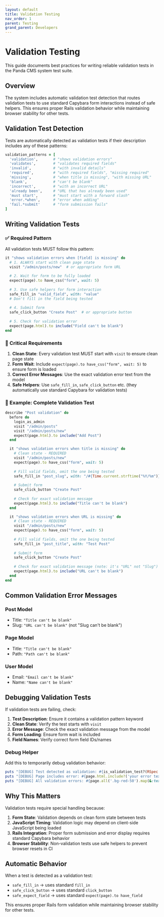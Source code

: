 ```yaml
---
layout: default
title: Validation Testing
nav_order: 1
parent: Testing
grand_parent: Developers
---
```


# Validation Testing

This guide documents best practices for writing reliable validation tests in the Panda CMS system test suite.

## Overview

The system includes automatic validation test detection that routes validation tests to use standard Capybara form interactions instead of safe helpers. This ensures proper Rails validation behavior while maintaining browser stability for other tests.

## Validation Test Detection

Tests are automatically detected as validation tests if their description includes any of these patterns:

```ruby
validation_patterns = [
  'validation',       # "shows validation errors"
  'validates',        # "validates required fields"
  'invalid',          # "with invalid details"
  'required',         # "with required fields", "missing required"
  'missing',          # "when title is missing", "with missing URL"
  'blank',            # "can't be blank"
  'incorrect',        # "with an incorrect URL"
  'already been',     # "URL that has already been used"
  'must start',       # "must start with a forward slash"
  'error.*when',      # "error when adding"
  'fail.*submit'      # "form submission fails"
]
```

## Writing Validation Tests

### ✅ Required Pattern

All validation tests MUST follow this pattern:

```ruby
it "shows validation errors when [field] is missing" do
  # 1. ALWAYS start with clean page state
  visit "/admin/posts/new"  # or appropriate form URL
  
  # 2. Wait for form to be fully loaded
  expect(page).to have_css("form", wait: 5)
  
  # 3. Use safe helpers for form interaction
  safe_fill_in "valid_field", with: "value"
  # Don't fill in the field being tested
  
  # 4. Submit form
  safe_click_button "Create Post"  # or appropriate button
  
  # 5. Check for validation error
  expect(page.html).to include("Field can't be blank")
end
```

### 🔧 Critical Requirements

1. **Clean State**: Every validation test MUST start with `visit` to ensure clean page state
2. **Form Wait**: Include `expect(page).to have_css("form", wait: 5)` to ensure form is loaded
3. **Correct Error Messages**: Use the exact validation error text from the model
4. **Safe Helpers**: Use `safe_fill_in`, `safe_click_button` etc. (they automatically use standard Capybara for validation tests)

### 📝 Example: Complete Validation Test

```ruby
describe "Post validation" do
  before do
    login_as_admin
    visit "/admin/posts"
    visit "/admin/posts/new"
    expect(page.html).to include("Add Post")
  end

  it "shows validation errors when title is missing" do
    # Clean state - REQUIRED
    visit "/admin/posts/new"
    expect(page).to have_css("form", wait: 5)
    
    # Fill valid fields, omit the one being tested
    safe_fill_in "post_slug", with: "/#{Time.current.strftime("%Y/%m")}/test-post"
    
    # Submit form
    safe_click_button "Create Post"
    
    # Check for exact validation message
    expect(page.html).to include("Title can't be blank")
  end

  it "shows validation errors when URL is missing" do
    # Clean state - REQUIRED  
    visit "/admin/posts/new"
    expect(page).to have_css("form", wait: 5)
    
    # Fill valid fields, omit the one being tested
    safe_fill_in "post_title", with: "Test Post"
    
    # Submit form
    safe_click_button "Create Post"
    
    # Check for exact validation message (note: it's "URL" not "Slug")
    expect(page.html).to include("URL can't be blank")
  end
end
```

## Common Validation Error Messages

### Post Model
- Title: `"Title can't be blank"`
- Slug: `"URL can't be blank"` (not "Slug can't be blank")

### Page Model  
- Title: `"Title can't be blank"`
- Path: `"Path can't be blank"`

### User Model
- Email: `"Email can't be blank"`
- Name: `"Name can't be blank"`

## Debugging Validation Tests

If validation tests are failing, check:

1. **Test Description**: Ensure it contains a validation pattern keyword
2. **Clean State**: Verify the test starts with `visit` 
3. **Error Message**: Check the exact validation message from the model
4. **Form Loading**: Ensure form wait is included
5. **Field Names**: Verify correct form field IDs/names

### Debug Helper

Add this to temporarily debug validation behavior:

```ruby
puts "[DEBUG] Test detected as validation: #{is_validation_test?(RSpec.current_example.full_description)}"
puts "[DEBUG] Page includes error: #{page.html.include?('your error text')}"
puts "[DEBUG] All validation errors: #{page.all('.bg-red-50').map(&:text)}"
```

## Why This Matters

Validation tests require special handling because:

1. **Form State**: Validation depends on clean form state between tests
2. **JavaScript Timing**: Validation logic may depend on client-side JavaScript being loaded
3. **Rails Integration**: Proper form submission and error display requires standard Capybara behavior
4. **Browser Stability**: Non-validation tests use safe helpers to prevent browser resets in CI

## Automatic Behavior

When a test is detected as a validation test:

- `safe_fill_in` → uses standard `fill_in`
- `safe_click_button` → uses standard `click_button`  
- `safe_expect_field` → uses standard `expect(page).to have_field`

This ensures proper Rails form validation while maintaining browser stability for other tests.